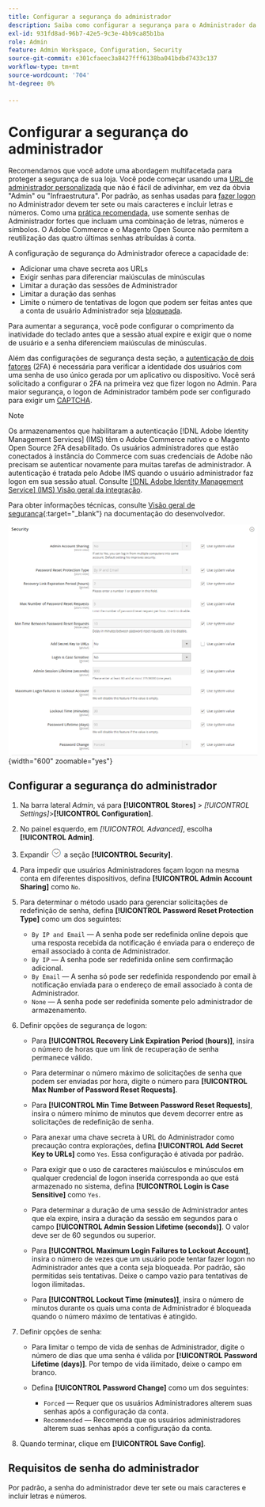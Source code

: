 ```yaml
---
title: Configurar a segurança do administrador
description: Saiba como configurar a segurança para o Administrador da loja.
exl-id: 931fd8ad-96b7-42e5-9c3e-4bb9ca85b1ba
role: Admin
feature: Admin Workspace, Configuration, Security
source-git-commit: e301cfaeec3a8427fff6138ba041bdbd7433c137
workflow-type: tm+mt
source-wordcount: '704'
ht-degree: 0%

---
```


# Configurar a segurança do administrador

Recomendamos que você adote uma abordagem multifacetada para proteger a segurança de sua loja. Você pode começar usando uma [URL de administrador personalizada](../stores-purchase/store-urls.md#use-a-custom-admin-url) que não é fácil de adivinhar, em vez da óbvia &quot;Admin&quot; ou &quot;Infraestrutura&quot;. Por padrão, as senhas usadas para [fazer logon](../getting-started/admin-signin.md) no Administrador devem ter sete ou mais caracteres e incluir letras e números. Como uma [prática recomendada](https://experienceleague.adobe.com/docs/commerce-operations/implementation-playbook/best-practices/launch/security-best-practices.html), use somente senhas de Administrador fortes que incluam uma combinação de letras, números e símbolos. O Adobe Commerce e o Magento Open Source não permitem a reutilização das quatro últimas senhas atribuídas à conta.

A configuração de segurança do Administrador oferece a capacidade de:

- Adicionar uma chave secreta aos URLs
- Exigir senhas para diferenciar maiúsculas de minúsculas
- Limitar a duração das sessões de Administrador
- Limitar a duração das senhas
- Limite o número de tentativas de logon que podem ser feitas antes que a conta de usuário Administrador seja [bloqueada](permissions-users-all.md#locked-users).

Para aumentar a segurança, você pode configurar o comprimento da inatividade do teclado antes que a sessão atual expire e exigir que o nome de usuário e a senha diferenciem maiúsculas de minúsculas.

Além das configurações de segurança desta seção, a [autenticação de dois fatores](security-two-factor-authentication.md) (2FA) é necessária para verificar a identidade dos usuários com uma senha de uso único gerada por um aplicativo ou dispositivo. Você será solicitado a configurar o 2FA na primeira vez que fizer logon no Admin. Para maior segurança, o logon de Administrador também pode ser configurado para exigir um [CAPTCHA](security-captcha.md).

>[!NOTE]
>
>Os armazenamentos que habilitaram a autenticação [!DNL Adobe Identity Management Services] (IMS) têm o Adobe Commerce nativo e o Magento Open Source 2FA desabilitado. Os usuários administradores que estão conectados à instância do Commerce com suas credenciais de Adobe não precisam se autenticar novamente para muitas tarefas de administrador. A autenticação é tratada pelo Adobe IMS quando o usuário administrador faz logon em sua sessão atual. Consulte [[!DNL Adobe Identity Management Service] (IMS) Visão geral da integração](../getting-started/adobe-ims-integration-overview.md).

Para obter informações técnicas, consulte [Visão geral de segurança](https://developer.adobe.com/commerce/php/architecture/basics/security/){:target=&quot;_blank&quot;} na documentação do desenvolvedor.

![Segurança do administrador](../configuration-reference/advanced/assets/admin-security.png){width="600" zoomable="yes"}

## Configurar a segurança do administrador

1. Na barra lateral _Admin_, vá para **[!UICONTROL Stores]** > _[!UICONTROL Settings]_>**[!UICONTROL Configuration]**.

1. No painel esquerdo, em _[!UICONTROL Advanced]_, escolha **[!UICONTROL Admin]**.

1. Expandir ![Seletor de expansão](../assets/icon-display-expand.png) a seção **[!UICONTROL Security]**.

1. Para impedir que usuários Administradores façam logon na mesma conta em diferentes dispositivos, defina **[!UICONTROL Admin Account Sharing]** como `No`.

1. Para determinar o método usado para gerenciar solicitações de redefinição de senha, defina **[!UICONTROL Password Reset Protection Type]** como um dos seguintes:

   - `By IP and Email` — A senha pode ser redefinida online depois que uma resposta recebida da notificação é enviada para o endereço de email associado à conta de Administrador.
   - `By IP` — A senha pode ser redefinida online sem confirmação adicional.
   - `By Email` — A senha só pode ser redefinida respondendo por email à notificação enviada para o endereço de email associado à conta de Administrador.
   - `None` — A senha pode ser redefinida somente pelo administrador de armazenamento.

1. Definir opções de segurança de logon:

   - Para **[!UICONTROL Recovery Link Expiration Period (hours)]**, insira o número de horas que um link de recuperação de senha permanece válido.

   - Para determinar o número máximo de solicitações de senha que podem ser enviadas por hora, digite o número para **[!UICONTROL Max Number of Password Reset Requests]**.

   - Para **[!UICONTROL Min Time Between Password Reset Requests]**, insira o número mínimo de minutos que devem decorrer entre as solicitações de redefinição de senha.

   - Para anexar uma chave secreta à URL do Administrador como precaução contra explorações, defina **[!UICONTROL Add Secret Key to URLs]** como `Yes`. Essa configuração é ativada por padrão.

   - Para exigir que o uso de caracteres maiúsculos e minúsculos em qualquer credencial de logon inserida corresponda ao que está armazenado no sistema, defina **[!UICONTROL Login is Case Sensitive]** como `Yes`.

   - Para determinar a duração de uma sessão de Administrador antes que ela expire, insira a duração da sessão em segundos para o campo **[!UICONTROL Admin Session Lifetime (seconds)]**. O valor deve ser de 60 segundos ou superior.

   - Para **[!UICONTROL Maximum Login Failures to Lockout Account]**, insira o número de vezes que um usuário pode tentar fazer logon no Administrador antes que a conta seja bloqueada. Por padrão, são permitidas seis tentativas. Deixe o campo vazio para tentativas de logon ilimitadas.

   - Para **[!UICONTROL Lockout Time (minutes)]**, insira o número de minutos durante os quais uma conta de Administrador é bloqueada quando o número máximo de tentativas é atingido.

1. Definir opções de senha:

   - Para limitar o tempo de vida de senhas de Administrador, digite o número de dias que uma senha é válida por **[!UICONTROL Password Lifetime (days)]**. Por tempo de vida ilimitado, deixe o campo em branco.

   - Defina **[!UICONTROL Password Change]** como um dos seguintes:

      - `Forced` — Requer que os usuários Administradores alterem suas senhas após a configuração da conta.
      - `Recommended` — Recomenda que os usuários administradores alterem suas senhas após a configuração da conta.

1. Quando terminar, clique em **[!UICONTROL Save Config]**.

## Requisitos de senha do administrador

Por padrão, a senha do administrador deve ter sete ou mais caracteres e incluir letras e números.
